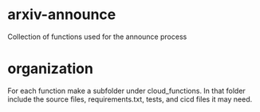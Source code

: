 # arxiv-announce
Collection of functions used for the announce process


# organization 
For each function make a subfolder under cloud_functions. 
In that folder include the source files, requirements.txt, tests, and cicd files it may need. 